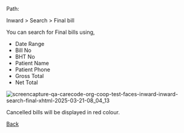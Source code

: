 Path:

Inward > Search > Final bill

You can search for Final bills using, 
* Date Range
* Bill No
* BHT No
* Patient Name
* Patient Phone
* Gross Total
* Net Total

![screencapture-qa-carecode-org-coop-test-faces-inward-inward-search-final-xhtml-2025-03-21-08_04_13](https://github.com/user-attachments/assets/91d78b31-252a-4cc0-ba2d-f01d518dc7cd)

Cancelled bills will be displayed in red colour.


[Back](https://github.com/hmislk/hmis/wiki/Inward)